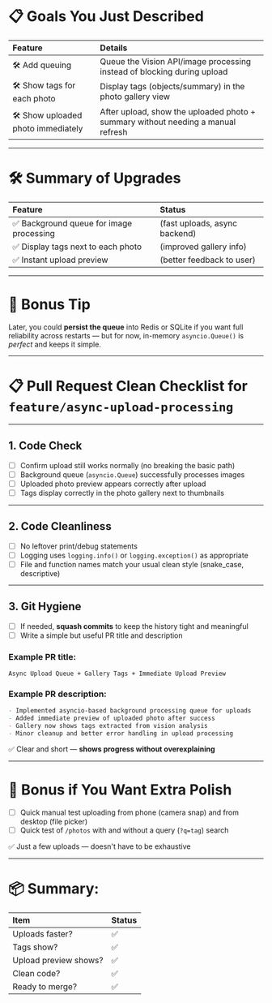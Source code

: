 

# 📋 Goals You Just Described

| Feature | Details |
|:--------|:--------|
| 🛠️ Add queuing | Queue the Vision API/image processing instead of blocking during upload |
| 🛠️ Show tags for each photo | Display tags (objects/summary) in the photo gallery view |
| 🛠️ Show uploaded photo immediately | After upload, show the uploaded photo + summary without needing a manual refresh |

---

# 🛠 Summary of Upgrades

| Feature | Status |
|:--------|:-------|
| ✅ Background queue for image processing | (fast uploads, async backend) |
| ✅ Display tags next to each photo | (improved gallery info) |
| ✅ Instant upload preview | (better feedback to user) |

---

# 🌟 Bonus Tip

Later, you could **persist the queue** into Redis or SQLite if you want full reliability across restarts —
but for now, in-memory `asyncio.Queue()` is *perfect* and keeps it simple.



---


# 📋 Pull Request Clean Checklist for `feature/async-upload-processing`

---

## 1. Code Check
- [ ] Confirm upload still works normally (no breaking the basic path)
- [ ] Background queue (`asyncio.Queue`) successfully processes images
- [ ] Uploaded photo preview appears correctly after upload
- [ ] Tags display correctly in the photo gallery next to thumbnails

---

## 2. Code Cleanliness
- [ ] No leftover print/debug statements
- [ ] Logging uses `logging.info()` or `logging.exception()` as appropriate
- [ ] File and function names match your usual clean style (snake_case, descriptive)

---

## 3. Git Hygiene
- [ ] If needed, **squash commits** to keep the history tight and meaningful
- [ ] Write a simple but useful PR title and description

### Example PR title:
```text
Async Upload Queue + Gallery Tags + Immediate Upload Preview
```

### Example PR description:
```markdown
- Implemented asyncio-based background processing queue for uploads
- Added immediate preview of uploaded photo after success
- Gallery now shows tags extracted from vision analysis
- Minor cleanup and better error handling in upload processing
```

✅ Clear and short — **shows progress without overexplaining**

---

# 🧠 Bonus if You Want Extra Polish
- [ ] Quick manual test uploading from phone (camera snap) and from desktop (file picker)
- [ ] Quick test of `/photos` with and without a query (`?q=tag`) search

✅ Just a few uploads — doesn't have to be exhaustive

---

# 📦 Summary:

| Item | Status |
|:-----|:-------|
| Uploads faster? | ✅ |
| Tags show? | ✅ |
| Upload preview shows? | ✅ |
| Clean code? | ✅ |
| Ready to merge? | ✅ |
